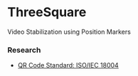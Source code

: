 # ThreeSquare
Video Stabilization using Position Markers

### Research

 - [QR Code Standard: ISO/IEC 18004](http://raidenii.net/files/datasheets/misc/qr_code.pdf)
